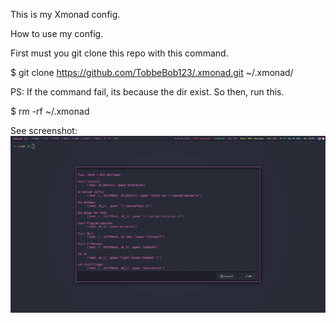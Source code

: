 This is my Xmonad config. 

How to use my config.

First must you git clone this repo with this command.

$ git clone https://github.com/TobbeBob123/.xmonad.git ~/.xmonad/

PS: If the command fail, its because the dir exist. So then, run this.

$ rm -rf ~/.xmonad


See screenshot:
![My Xmonad config](https://github.com/TobbeBob123/.xmonad/blob/master/NyTobbeOS_skjermdump.png?raw=true)
